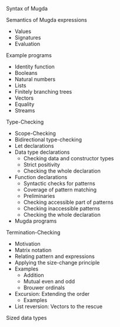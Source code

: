 Syntax of Mugda

Semantics of Mugda expressions

- Values
- Signatures
- Evaluation

Example programs

- Identity function
- Booleans
- Natural numbers
- Lists
- Finitely branching trees
- Vectors
- Equality
- Streams

Type-Checking

- Scope-Checking
- Bidirectional type-checking
- Let declarations
- Data type declarations
  - Checking data and constructor types
  - Strict positivity
  - Checking the whole declaration
- Function declarations
  - Syntactic checks for patterns
  - Coverage of pattern matching
  - Preliminaries
  - Checking accessible part of patterns
  - Checking inaccessible patterns
  - Checking the whole declaration
- Mugda programs

Termination-Checking

- Motivation
- Matrix notation
- Relating pattern and expressions
- Applying the size-change principle
- Examples
  - Addition
  - Mutual even and odd
  - Brouwer ordinals
- Excursion: Extending the order
  - Examples
- List reversion: Vectors to the rescue

Sized data types
